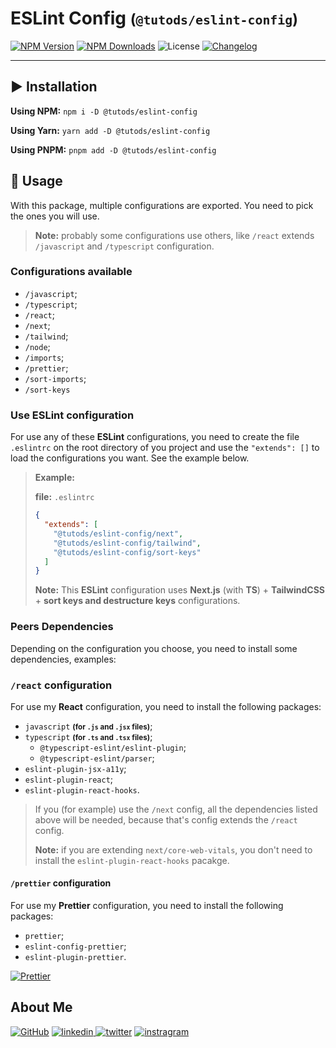 # ESLint Config <small>(`@tutods/eslint-config`)</small>

[![NPM Version][npm-version-shield]][npm-link] [![NPM Downloads][npm-downloads-shield]][npm-link] ![License][npm-license-shield] [![Changelog][changelog-shield]](CHANGELOG.md)

---

## ▶️ Installation

**Using NPM:**
`npm i -D @tutods/eslint-config`

**Using Yarn:**
`yarn add -D @tutods/eslint-config`

**Using PNPM:**
`pnpm add -D @tutods/eslint-config`

## 📄 Usage

With this package, multiple configurations are exported. You need to pick the ones you will use.

> **Note:** probably some configurations use others, like `/react` extends `/javascript` and `/typescript` configuration.

### Configurations available

- `/javascript`;
- `/typescript`;
- `/react`;
- `/next`;
- `/tailwind`;
- `/node`;
- `/imports`;
- `/prettier`;
- `/sort-imports`;
- `/sort-keys`

### Use **ESLint** configuration

For use any of these **ESLint** configurations, you need to create the file `.eslintrc` on the root directory of you
project and use the `"extends": []` to load the configurations you want.
See the example below.

> **Example:**
>
> **file:** `.eslintrc`
>
> ```json
> {
>   "extends": [
>     "@tutods/eslint-config/next",
>     "@tutods/eslint-config/tailwind",
>     "@tutods/eslint-config/sort-keys"
>   ]
> }
> ```
>
> **Note:** This **ESLint** configuration uses **Next.js** (with **TS**) + **TailwindCSS** + **sort keys and destructure
> keys** configurations.

### Peers Dependencies

Depending on the configuration you choose, you need to install some dependencies, examples:

### `/react` configuration

For use my **React** configuration, you need to install the following packages:

- `javascript` <small>**(for `.js` and `.jsx` files)**</small>;
- `typescript` <small>**(for `.ts` and `.tsx` files)**</small>;
  - `@typescript-eslint/eslint-plugin`;
  - `@typescript-eslint/parser`;
- `eslint-plugin-jsx-a11y`;
- `eslint-plugin-react`;
- `eslint-plugin-react-hooks`.

> If you (for example) use the `/next` config, all the dependencies listed above will be needed, because that's config extends the `/react` config.
>
> **Note:** if you are extending `next/core-web-vitals`, you don't need to install the `eslint-plugin-react-hooks` pacakge.

#### `/prettier` configuration

For use my **Prettier** configuration, you need to install the following packages:

- `prettier`;
- `eslint-config-prettier`;
- `eslint-plugin-prettier`.

[![Prettier](https://img.shields.io/badge/prettier%20config-000000?style=for-the-badge&logo=npm&logoColor=white)](../prettier-config/README.md)

## About Me

[![GitHub](https://img.shields.io/badge/github-000000?style=for-the-badge&logo=github&logoColor=white)](https://github.com/tutods) [
![linkedin](https://img.shields.io/badge/linkedin-000000?style=for-the-badge&logo=linkedin&logoColor=white)
](https://linkedin.com/in/daniel-sousa-tutods)
[![twitter](https://img.shields.io/badge/twitter-000000?style=for-the-badge&logo=twitter&logoColor=white)](https://twitter.com/dsousa_12)
[![instragram](https://img.shields.io/badge/instragram-000000?style=for-the-badge&logo=instagram&logoColor=white)](https://instagram.com/dsousa_12)

<!-- Links -->

[npm-version-shield]: https://img.myrandomwebs.com/npm/v/@tutods/eslint-config.svg?label=@tutods/eslint-config&icon=npm
[changelog-shield]: https://img.myrandomwebs.com/npm/v/@tutods/eslint-config.svg?label=Changelog&icon=npm
[npm-license-shield]: https://img.shields.io/npm/l/@tutods/eslint-config.svg
[npm-downloads-shield]: https://img.shields.io/npm/dm/@tutods/eslint-config.svg
[npm-link]: https://www.npmjs.com/package/@tutods/eslint-config
